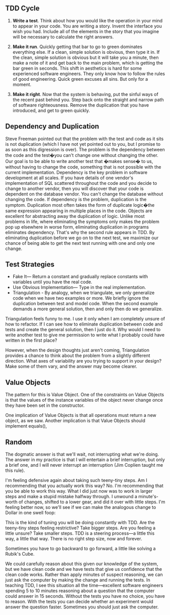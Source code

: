 ## TDD Cycle

1) **Write a test**. Think about how you would like the operation in your mind to appear in your code. You are writing a story. Invent the interface you wish you had. Include all of the elements in the story that you imagine will be necessary to calculate the right answers.

2) **Make it run**. Quickly getting that bar to go to green dominates everything else. If a clean, simple solution is obvious, then type it in. If the clean, simple solution is obvious but it will take you a minute, then make a note of it and get back to the main problem, which is getting the bar green in seconds. This shift in aesthetics is hard for some experienced software engineers. They only know how to follow the rules of good engineering. Quick green excuses all sins. But only for a moment.

3) **Make it right**. Now that the system is behaving, put the sinful ways of the recent past behind you. Step back onto the straight and narrow path of software righteousness. Remove the duplication that you have introduced, and get to green quickly.

## Dependency and Duplication
Steve Freeman pointed out that the problem with the test and code as it sits is not duplication (which I have not yet pointed out to you, but I promise to as soon as this digression is over). The problem is the dependency between the code and the test�you can't change one without changing the other. Our goal is to be able to write another test that �makes sense� to us, without having to change the code, something that is not possible with the current implementation.
Dependency is the key problem in software development at all scales. If you have details of one vendor's implementation of SQL scattered throughout the code and you decide to change to another vendor, then you will discover that your code is dependent on the database vendor. You can't change the database without changing the code.
If dependency is the problem, duplication is the symptom. Duplication most often takes the form of duplicate logic�the same expression appearing in multiple places in the code. Objects are excellent for abstracting away the duplication of logic.
Unlike most problems in life, where eliminating the symptoms only makes the problem pop up elsewhere in worse form, eliminating duplication in programs eliminates dependency. That's why the second rule appears in TDD. By eliminating duplication before we go on to the next test, we maximize our chance of being able to get the next test running with one and only one change.

## Test Strategies

* Fake It— Return a constant and gradually replace constants with variables until you have the real code.
* Use Obvious Implementation— Type in the real implementation.
* Triangulation - By analogy, when we triangulate, we only generalize code when we have two examples or more. We briefly ignore the duplication between test and model code. When the second example demands a more general solution, then and only then do we generalize.

Triangulation feels funny to me. I use it only when I am completely unsure of how to refactor. If I can see how to eliminate duplication between code and tests and create the general solution, then I just do it. Why would I need to write another test to give me permission to write what I probably could have written in the first place?

However, when the design thoughts just aren't coming, Triangulation provides a chance to think about the problem from a slightly different direction. What axes of variability are you trying to support in your design? Make some of them vary, and the answer may become clearer.

## Value Objects

The pattern for this is Value Object. One of the constraints on Value Objects is that the values of the instance variables of the object never change once they have been set in the constructor.

One implication of Value Objects is that all operations must return a new object, as we saw. Another implication is that Value Objects should implement equals(),



## Random

The dogmatic answer is that we'll wait, not interrupting what we're doing. The answer in my practice is that I will entertain a brief interruption, but only a brief one, and I will never interrupt an interruption (Jim Coplien taught me this rule).

I'm feeling defensive again about taking such teeny-tiny steps. Am I recommending that you actually work this way? No. I'm recommending that you be able to work this way. What I did just now was to work in larger steps and make a stupid mistake halfway through. I unwound a minute's-worth of changes, shifted to a lower gear, and did it over with little steps. I'm feeling better now, so we'll see if we can make the analogous change to Dollar in one swell foop:

This is the kind of tuning you will be doing constantly with TDD. Are the teeny-tiny steps feeling restrictive? Take bigger steps. Are you feeling a little unsure? Take smaller steps. TDD is a steering process—a little this way, a little that way. There is no right step size, now and forever.

Sometimes you have to go backward to go forward, a little like solving a Rubik's Cube.

We could carefully reason about this given our knowledge of the system, but we have clean code and we have tests that give us confidence that the clean code works. Rather than apply minutes of suspect reasoning, we can just ask the computer by making the change and running the tests. In teaching TDD, I see this situation all the time—excellent software engineers spending 5 to 10 minutes reasoning about a question that the computer could answer in 15 seconds. Without the tests you have no choice, you have to reason. With the tests you can decide whether an experiment would answer the question faster. Sometimes you should just ask the computer.
